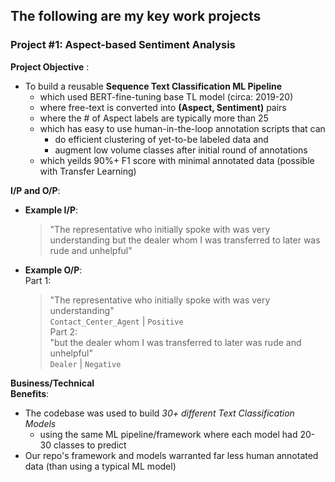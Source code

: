 ## The following are my key work projects 

### Project #1: Aspect-based Sentiment Analysis

 **Project Objective** : <br>  
 - To build a reusable **Sequence Text Classification ML Pipeline**
     - which used BERT-fine-tuning base TL model (circa: 2019-20)
     - where free-text is converted into **(Aspect, Sentiment)** pairs
     - where the # of Aspect labels are typically more than 25
     - which has easy to use human-in-the-loop annotation scripts that can 
         - do efficient clustering of yet-to-be labeled data and
         - augment low volume classes after initial round of annotations
     - which yeilds 90%+ F1 score with minimal annotated data (possible with Transfer Learning)
  
 
 **I/P and O/P**: <br>
 
- **Example I/P**:
     > "The representative  who initially spoke with was very understanding but the dealer whom I was transferred to later was rude and unhelpful"
- **Example O/P**: <br>
  Part 1: <br>
     > "The representative who initially spoke with was very understanding" <br>
     > `Contact_Center_Agent` | `Positive` <br>
  Part 2: <br>
     > "but the dealer whom I was transferred to later was rude and unhelpful" <br>
     > `Dealer` | `Negative`
     
  
**Business/Technical<br> Benefits**: <br>

- The codebase was used to build *30+ different Text Classification Models*
    - using the same ML pipeline/framework where each model had 20-30 classes to predict 
- Our repo's framework and models warranted far less human annotated data (than using a typical ML model)
